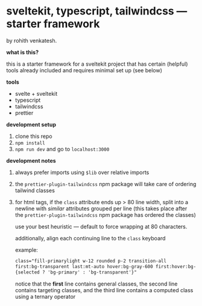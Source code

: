 # sveltekit, typescript, tailwindcss — starter framework

by rohith venkatesh.

**what is this?**

this is a starter framework for a sveltekit project that has certain (helpful) tools already included and requires minimal set up (see below)

**tools**

- svelte + sveltekit
- typescript
- tailwindcss
- prettier

**development setup**

1. clone this repo
2. `npm install`
3. `npm run dev` and go to `localhost:3000`

**development notes**

1. always prefer imports using `$lib` over relative imports

2. the `prettier-plugin-tailwindcss` npm package will take care of ordering tailwind classes

3. for html tags, if the `class` attribute ends up > 80 line width, split into a newline with _similar_ attributes grouped per line (this takes place after the `prettier-plugin-tailwindcss` npm package has ordered the classes)

    use your best heuristic — default to force wrapping at 80 characters.

    additionally, align each continuing line to the `class` keyboard

    example:

    ```html
    class="fill-primarylight w-12 rounded p-2 transition-all 
    first:bg-transparent last:mt-auto hover:bg-gray-600 first:hover:bg-transparent 
    {selected ? 'bg-primary' : 'bg-transparent'}"
    ```
    
    notice that the **first** line contains general classes, the second line contains targeting classes, and the third line contains a computed class using a ternary operator
